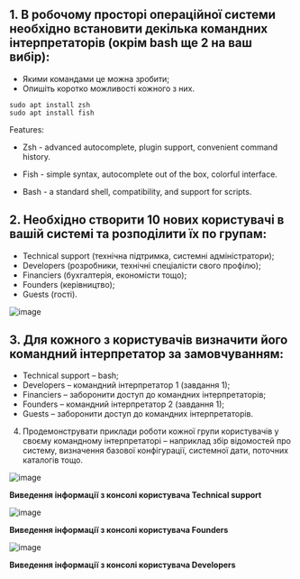 

## 1. В робочому просторі операційної системи необхідно встановити декілька командних інтерпретаторів (окрім bash ще 2 на ваш вибір):
- Якими командами це можна зробити;
- Опишіть коротко можливості кожного з них.

```
sudo apt install zsh
sudo apt install fish
```

Features:

- Zsh - advanced autocomplete, plugin support, convenient command history.

- Fish - simple syntax, autocomplete out of the box, colorful interface.

- Bash - a standard shell, compatibility, and support for scripts.

## 2. Необхідно створити 10 нових користувачі в вашій системі та розподілити їх по групам:
- Technical support (технічна підтримка, системні адміністратори);
- Developers (розробники, технічні спеціалісти свого профілю);
- Financiers (бухгалтерія, економісти тощо);
- Founders (керівництво);
- Guests (гості).

![image](https://github.com/user-attachments/assets/313b25d0-5751-40df-bd3e-99f1fa63779f)

## 3. Для кожного з користувачів визначити його командний інтерпретатор за замовчуванням:
- Technical support – bash;
- Developers – командний інтерпретатор 1 (завдання 1);
- Financiers – заборонити доступ до командних інтерпретаторів;
- Founders – командний інтерпретатор 2 (завдання 1);
- Guests – заборонити доступ до командних інтерпретаторів.

4. Продемонструвати приклади роботи кожної групи користувачів у своєму командному інтерпретаторі – наприклад збір відомостей про систему, визначення базової конфігурації, системної дати, поточних каталогів тощо.

![image](https://github.com/user-attachments/assets/e4d79b25-24cb-4fc7-8d8a-0bca3451bbd5)

**Виведення інформації з консолі користувача Technical support**

![image](https://github.com/user-attachments/assets/f1c47d46-2632-4074-a829-4c46499635cb)

**Виведення інформації з консолі користувача Founders**

![image](https://github.com/user-attachments/assets/d60a82d0-541b-4cb6-a238-0eb7969bb59b)

**Виведення інформації з консолі користувача Developers**

